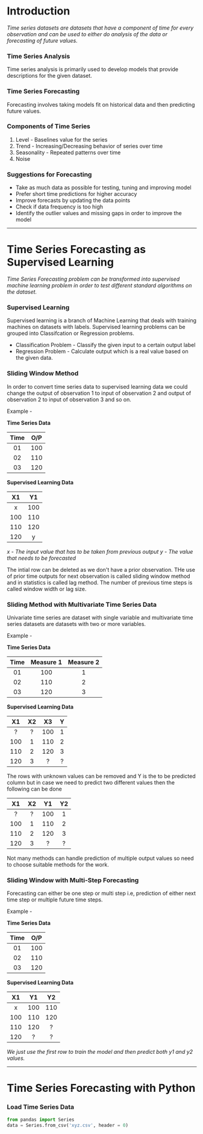 # Introduction
*Time series datasets are datasets that have a component of time for every observation and can be used to either do analysis of the data or forecasting of future values.*

### Time Series Analysis
Time series analysis is primarily used to develop models that provide descriptions for the given dataset.

### Time Series Forecasting
Forecasting involves taking models fit on historical data and then predicting future values. 

### Components of Time Series
1. Level - Baselines value for the series
2. Trend - Increasing/Decreasing behavior of series over time
3. Seasonality - Repeated patterns over time
4. Noise 

### Suggestions for Forecasting
+ Take as much data as possible for testing, tuning and improving model
+ Prefer short time predictions for higher accuracy
+ Improve forecasts by updating the data points
+ Check if data frequency is too high
+ Identify the outlier values and missing gaps in order to improve the model


---------------------------------------------------------------------------------------------------------------------------------------

# Time Series Forecasting as Supervised Learning
*Time Series Forecasting problem can be transformed into supervised machine learning problem in order to test different standard algorithms on the dataset.*

### Supervised Learning
Supervised learning is a branch of Machine Learning that deals with training machines on datasets with labels. Supervised learning problems can be grouped into Classifcation or Regression problems.
+ Classification Problem - Classify the given input to a certain output label
+ Regression Problem - Calculate output which is a real value based on the given data. 

### Sliding Window Method
In order to convert time series data to supervised learning data we could change the output of observation 1 to input of observation 2 and output of observation 2 to input of observation 3 and so on.

Example -


**Time Series Data**

| Time | O/P  |
|:----:|:----:|
|  01  | 100  |
|  02  | 110  |
|  03  | 120  |


**Supervised Learning Data**

|  X1  | Y1   |
|:----:|:----:|
|  x   | 100  |
| 100  | 110  |
| 110  | 120  |
| 120  |  y   |


*x - The input value that has to be taken from previous output*
*y - The value that needs to be forecasted*


The intial row can be deleted as we don't have a prior observation. THe use of prior time outputs for next observation is called sliding window method and in statistics is called lag method. The number of previous time steps is called window width or lag size.

### Sliding Method with Multivariate Time Series Data
Univariate time series are dataset with single variable and multivariate time series datasets are datasets with two or more variables.

Example -


**Time Series Data**

| Time | Measure 1 | Measure 2 |
|:----:|:---------:|:---------:|
|  01  | 100       |  1        |
|  02  | 110       |  2        |
|  03  | 120       |  3        |


**Supervised Learning Data**


| X1  | X2  | X3  |  Y  |
|:---:|:---:|:---:|:---:|
| ?   | ?   | 100 |  1  |
| 100 | 1   | 110 |  2  |
| 110 | 2   | 120 |  3  |
| 120 | 3   |  ?  |  ?  |


The rows with unknown values can be removed and Y is the to be predicted column but in case we need to predict two different values then the following can be done


| X1  | X2  | Y1  |  Y2 |
|:---:|:---:|:---:|:---:|
| ?   | ?   | 100 |  1  |
| 100 | 1   | 110 |  2  |
| 110 | 2   | 120 |  3  |
| 120 | 3   |  ?  |  ?  |


Not many methods can handle prediction of multiple output values so need to choose suitable methods for the work.


### Sliding Window with Multi-Step Forecasting
Forecasting can either be one step or multi step i.e, prediction of either next time step or multiple future time steps.

Example -


**Time Series Data**

| Time | O/P  |
|:----:|:----:|
|  01  | 100  |
|  02  | 110  |
|  03  | 120  |


**Supervised Learning Data**

|  X1  | Y1   | Y2   |
|:----:|:----:|:----:|
|  x   | 100  | 110  |
| 100  | 110  | 120  |
| 110  | 120  |  ?   |
| 120  |  ?   |  ?   |

*We just use the first row to train the model and then predict both y1 and y2 values.*


---------------------------------------------------------------------------------------------------------------------------------------

# Time Series Forecasting with Python

### Load Time Series Data

```python
from pandas import Series
data = Series.from_csv('xyz.csv', header = 0)
```



